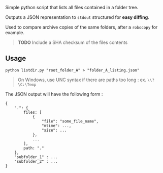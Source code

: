 Simple python script that lists all files contained in a folder tree.

Outputs a JSON representation to `stdout` structured for **easy diffing**.

Used to compare archive copies of the same folders, after a `robocopy` for example.

> **TODO** Include a SHA checksum of the files contents

Usage
------------------------------------------------------------------------------

```
python listdir.py "root_folder_A" > "folder_A_listing.json"
```

> On Windows, use UNC syntax if there are paths too long : ex. `\\?\C:\Temp`

The JSON output will have the following form :

```
{
	".": {
		files: [
			{
				"file": "some_file_name",
				"mtime": ...,
				"size": ...
			},
			...
		],
		path: "."
	},
	"subfolder_1" : ...
	"subfolder_2" : ...
}
```